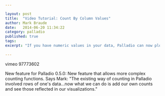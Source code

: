 ```yaml
---

layout: post
title:  "Video Tutorial: Count By Column Values"
author: Mark Braude
date:   2014-06-20 11:34:22
category: palladio
published: true
tags:
excerpt: "If you have numeric values in your data, Palladio can now plot those more easily than before."
 
---
```


vimeo 97773602

New feature for Palladio 0.5.0: New feature that allows more complex counting functions. Says Mark: "The existing way of counting in Palladio involved rows of one's data...now what we can do is add our own counts and see those reflected in our visualizations."